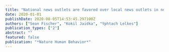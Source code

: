 ```yaml
---
title: "National news outlets are favored over local news outlets in news aggregator results"
date: 2020-01-01
publishDate: 2020-08-05T14:53:45.297100Z
authors: ["Sean Fischer", "Kokil Jaidka", "Yphtach Lelkes"]
publication_types: ["2"]
abstract: ""
featured: false
publication: "*Nature Human Behavior*"
---
```


